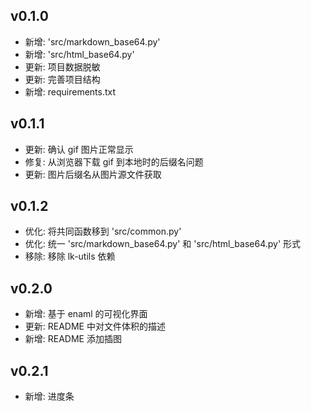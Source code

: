 ## v0.1.0

- 新增: 'src/markdown_base64.py'
- 新增: 'src/html_base64.py'
- 更新: 项目数据脱敏
- 更新: 完善项目结构
- 新增: requirements.txt

## v0.1.1

- 更新: 确认 gif 图片正常显示
- 修复: 从浏览器下载 gif 到本地时的后缀名问题
- 更新: 图片后缀名从图片源文件获取

## v0.1.2

- 优化: 将共同函数移到 'src/common.py'
- 优化: 统一 'src/markdown_base64.py' 和 'src/html_base64.py' 形式
- 移除: 移除 lk-utils 依赖

## v0.2.0

- 新增: 基于 enaml 的可视化界面
- 更新: README 中对文件体积的描述
- 新增: README 添加插图

## v0.2.1

- 新增: 进度条
